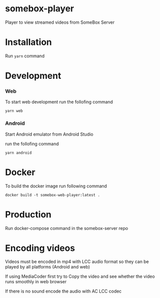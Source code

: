 # somebox-player
Player to view streamed videos from SomeBox Server

# Installation

Run `yarn` command

# Development

### Web
To start web development run the follofing command

`yarn web`

### Android
Start Android emulator from Android Studio

run the follofing command

`yarn android`

# Docker

To build the docker image run following command

`docker build -t somebox-web-player:latest .`

# Production

Run docker-compose command in the somebox-server repo

# Encoding videos
Videos must be encoded in mp4 with LCC audio format so they can be played by all platforms (Android and web)

If using MediaCoder first try to Copy the video and see whether the video runs smoothly in web browser

If there is no sound encode the audio with AC LCC codec
